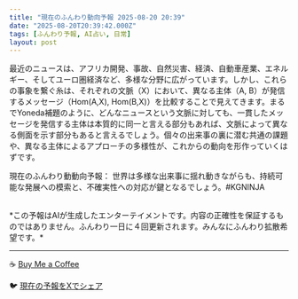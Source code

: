 ```yaml
---
title: "現在のふんわり動向予報 2025-08-20 20:39"
date: "2025-08-20T20:39:42.000Z"
tags: [ふんわり予報, AI占い, 日常]
layout: post
---
```


最近のニュースは、アフリカ開発、事故、自然災害、経済、自動車産業、エネルギー、そしてユーロ圏経済など、多様な分野に広がっています。しかし、これらの事象を繋ぐ糸は、それぞれの文脈（X）において、異なる主体（A, B）が発信するメッセージ（Hom(A,X), Hom(B,X)）を比較することで見えてきます。まるでYoneda補題のように、どんなニュースという文脈に対しても、一貫したメッセージを発信する主体は本質的に同一と言える部分もあれば、文脈によって異なる側面を示す部分もあると言えるでしょう。個々の出来事の裏に潜む共通の課題や、異なる主体によるアプローチの多様性が、これからの動向を形作っていくはずです。


現在のふんわり動動向予報：
世界は多様な出来事に揺れ動きながらも、持続可能な発展への模索と、不確実性への対応が鍵となるでしょう。#KGNINJA

<br>
*この予報はAIが生成したエンターテイメントです。内容の正確性を保証するものではありません。ふんわり一日に４回更新されます。みんなにふんわり拡散希望です。*

---
☕️ [Buy Me a Coffee](https://www.buymeacoffee.com/kgninja)

🐦 [現在の予報をXでシェア](https://twitter.com/intent/tweet?text=%E7%8F%BE%E5%9C%A8%E3%81%AE%E3%81%B5%E3%82%93%E3%82%8F%E3%82%8A%E4%BA%88%E5%A0%B1%3A%20%E3%80%8C%E6%9C%80%E8%BF%91%E3%81%AE%E3%83%8B%E3%83%A5%E3%83%BC%E3%82%B9%E3%81%AF%E3%80%81%E3%82%A2%E3%83%95%E3%83%AA%E3%82%AB%E9%96%8B%E7%99%BA%E3%80%81%E4%BA%8B%E6%95%85%E3%80%81%E8%87%AA%E7%84%B6%E7%81%BD%E5%AE%B3%E3%80%81%E7%B5%8C%E6%B8%88%E3%80%81%E8%87%AA%E5%8B%95%E8%BB%8A%E7%94%A3%E6%A5%AD%E3%80%81%E3%82%A8%E3%83%8D%E3%83%AB%E3%82%AE%E3%83%BC%E3%80%81%E3%81%9D%E3%81%97%E3%81%A6%E3%83%A6%E3%83%BC%E3%83%AD%E5%9C%8F%E7%B5%8C%E6%B8%88%E3%81%AA%E3%81%A9%E3%80%81%E5%A4%9A%E6%A7%98%E3%81%AA%E5%88%86%E9%87%8E%E3%81%AB%E5%BA%83%E3%81%8C%E3%81%A3%E3%81%A6%E3%81%84%E3%81%BE%E3%81%99%E3%80%82%E3%80%8D%23KGNINJA%20%E7%B6%9A%E3%81%8D%E3%81%AF%E3%83%96%E3%83%AD%E3%82%B0%E3%81%A7%EF%BC%81%F0%9F%91%87&url=https%3A%2F%2Fkg-ninja.github.io%2FFunwariyoso%2F)
